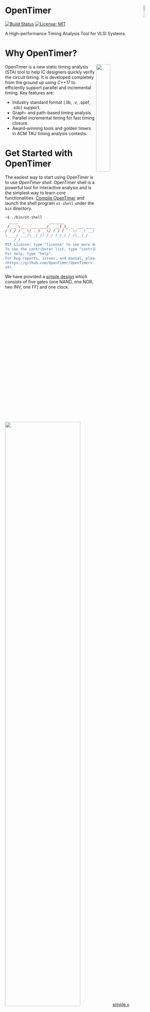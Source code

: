 # OpenTimer <img align="right" width="10%" src="image/logo.png">

[![Build Status](https://travis-ci.org/OpenTimer/OpenTimer.svg?branch=master)](https://travis-ci.org/OpenTimer/OpenTimer)
[![License: MIT](./image/license_badge.svg)](./LICENSE)

A High-performance Timing Analysis Tool for VLSI Systems.

# Why OpenTimer?

<img align="right" width="30%" src="image/critical_path.jpg">

OpenTimer is a new static timing analysis (STA) tool to help IC designers
quickly verify the circuit timing.
It is developed completely from the ground up using *C++17*
to efficiently support parallel and incremental timing. 
Key features are:

+ Industry standard format (.lib, .v, .spef, .sdc) support.
+ Graph- and path-based timing analysis.
+ Parallel incremental timing for fast timing closure.
+ Award-winning tools and golden timers in ACM TAU timing analysis contests.


# Get Started with OpenTimer

The easiest way to start using OpenTimer is to use *OpenTimer shell*.
OpenTimer shell is a powerful tool for interactive analysis
and is the simplest way to learn core functionalities.
[Compile OpenTimer](#compile-opentimer) and launch the shell program `ot-shell`
under the `bin` directory.

```bash
~$ ./bin/ot-shell
  ____              _______              
 / __ \___  ___ ___/_  __(_)_ _  ___ ____
/ /_/ / _ \/ -_) _ \/ / / /  ' \/ -_) __/
\____/ .__/\__/_//_/_/ /_/_/_/_/\__/_/       v2.0.0 (alpha)
    /_/                                     
MIT License: type "license" to see more details.
To see the contributor list, type "contributors".
For help, type "help".
For bug reports, issues, and manual, please see:
<https://github.com/OpenTimer/OpenTimer>.
ot> 
```

We have provided a [simple design](./example/simple)
which consists of five gates (one NAND, one NOR, two INV, one FF) and one clock. 

<img src="image/simple_schematic.jpg" width="70%">[simple.v](./example/simple/simple.v)

Move to the folder and analyze the timing of this simple design.

```bash
ot> cd example/simple/
ot> read_celllib osu018_stdcells.lib  # read the cell library
ot> read_verilog simple.v             # read the verilog netlist
ot> read_spef simple.spef             # read the parasitics
ot> read_sdc simple.sdc               # read Synopsys Design Constraints
ot> report_timing                     # report the most critical path

Endpoint     :   f1:D
Startpoint   :   inp1
Path type    :   early
Required Time:   26.5196
Arrival Time :   3.222
Slack        :   -23.2976
----------------------------------
   Arrival       Delay   Dir   Pin
----------------------------------
         0         n/a  fall  inp1
   0.16108     0.16108  fall  u1:A
   2.98034     2.81926  rise  u1:Y
     3.012   0.0316606  rise  u4:A
   3.20226    0.190258  fall  u4:Y
     3.222    0.019743  fall  f1:D
----------------------------------
```

The critical path originates from the primary input `inp1` all the way 
to the data pin `f1:D` of the flip-flop `f1`.
You can dump a dot format and use online tools like [GraphViz][GraphViz]
to visualize the timing graph.
The critical path is marked in red.

```bash
ot> dump_graph -o simple.dot  # dump the timing graph to the .dot format
```

![](image/simple_graph.png)

We have provided three vanilla command files, 
[simple.conf](./example/simple/simple.conf), 
[unit.conf](./example/simple/unit.conf), and 
[opt.conf](./example/simple/opt.conf)
to demonstrate more usages of OpenTimer. 
You can redirect it through stdin to OpenTimer shell.

```bash
cd example/simple
../../bin/ot-shell < opt.conf     # modify the design and perform incremental timing
```

The graph below is generated after applying gate changing operations in 
[opt.conf](./example/simple/opt.conf).
One gate (marked in cyan) is inserted to the timing graph.
By default, OpenTimer performs parallel incremental timing to maintain slack integrity.

![](image/simple_opt_graph.png)

# Compile OpenTimer
OpenTimer is very self-contained and has very few dependencies.
The only thing you need is a GNU C++ Compiler G++ v7.2 with -std=c++1z.
We use [CMake](https://cmake.org/) to manage the source and tests.
We recommend using out-of-source build.

```bash
~$ git clone https://github.com/OpenTimer/OpenTimer.git
~$ cd OpenTimer
~$ mkdir build
~$ cd build
~$ cmake ../
~$ make 
```

After successful build, you can find binaries and libraries in the folders `bin` 
and `lib`, respectively.

## Tests
OpenTimer uses [Doctest](https://github.com/onqtam/doctest) for unit tests and
[TAU15][TAU15] benchmarks for integration/regression tests. These benchmarks are generated by an 
industry standard timer and are being used by many EDA researchers.

```bash
~$ make test
```

# Design Philosophy

OpenTimer has very efficient data structures and procedures to
enable parallel and incremental timing.
To make the most use of multi-threading,
each timing operation is divided into three categories,
*Builder*, *Action*, and *Accessor*.

| Type |  Description | Example | Time Complexity |
| -------  |  ----------- |  --- | -- |
| Builder  | create lazy tasks to build the analysis framework | read_celllib, insert_gate, set_slew | O(1) |
| Action   | carry out builder operations to update the timing | update_timing, report_timing, report_slack | Algorithm-dependent |
| Accessors| inspect the timer without changing any internal data structures | dump_timer, dump_slack, dump_net_load | Operation-dependent |

## OpenTimer Lineage

OpenTimer maintains a lineage graph of *builder* operations 
to create a *task execution plan* (TEP).
A TEP starts with no dependency and keeps adding tasks to the lineage graph
every time you call a builder operation.
It records what transformations need to be executed 
after an action has been called.


![](image/lineage.png)

The above figure shows an example
lineage graph of a sequence of builder operations.
The cyan path is the main lineage line 
with additional tasks attached to enable parallel execution.
OpenTimer use [Cpp-Taskflow][Cpp-Taskflow] to create dependency graphs.

## Update Timing

A TEP is materialized and executed when the timer is requested to perform 
an *action* operation.
Each action operation triggers timing update
from the earliest task to the one that produces the result
of the action call.
Internally, OpenTimer creates task dependency graph to update timing in parallel,
including forward (slew, arrival time) 
and backward (required arrival time) propagations.

![](image/update_timing_simple.png)

The figure above shows the dependency graph (forward in white, backward in cyan) 
to update the timing of the 
[simple](example/simple/simple.v) design.
When an action call finishes, it cleans out the lineage graph
with all timing up-to-date.

## Inspect OpenTimer

The *accessor* operations let you inspect the timer status and dump static information
that can be helpful for debugging and turnaround.
All accessor operations are declared as *const methods* in the timer class. 
Calling them promises not to alter any internal members.

```bash
ot> dump_slack  # dump all slack values of the present state
Slack [pins:17|time:1ns]
-----------------------------------------------------------
       E/R         E/F         L/R         L/F          Pin
-----------------------------------------------------------
       -22       -23.3        67.3          66         u1:A
       n/a       0.328         n/a       -23.3  tau2015_clk
       ...         ...         ...         ...          ...
      25.8        26.5       -15.8       -16.5          out
      26.5        25.8       -16.5       -15.8         u3:A
     -22.5       -23.3          44        49.4         u4:Y
-----------------------------------------------------------
```

# OpenTimer Shell

OpenTimer shell is a powerful command line tool to perform interactive analysis.
It is also the easiest way to get your first timing report off the ground.
The program `ot-shell` can be found in the folder `bin/` after you 
[Compile OpenTimer](#compile-opentimer).

## Commands

The table below shows a list of commonly used commands.

| Command | type | Arguments | Description | Example |
| ------- | ---- | --------- | ----------- | ------- |
| set_num_threads | builder | N | set the number of threads | set_num_threads 4 |
| read_celllib | builder | [-early \| -late] file | read the cell library for early and late splits | read_celllib -early mylib_Early.lib |
| read_verilog | builder | file | read the verilog netlist | read_verilog mynet.v |
| read_spef | builder | file | read parasitics in SPEF | read_spef myrc.spef |
| read_sdc | builder | file | read a Synopsys Design Constraint file | read_sdc myrule.sdc |
| update_timing | action | n/a | update the timing | update_timing |
| report_timing | action | n/a | report the timing | report_timing |
| report_tns | action | n/a | report the total negative slack | report_tns |
| report_wns | action | n/a | report the worst negative slack | report_wns |
| dump_graph | accessor | [-o file] | dump the present timing graph to a dot format | dump_graph -o graph.dot |
| dump_timer | accessor | [-o file] | dump the present timer details | dump_timer -o timer.txt |
| dump_slack | accessor | [-o file] | dump the present slack values of all pins | dump_slack -o slack.txt |

To see the full command list, visit [OpenTimer Wiki][OpenTimer Wiki].

# Integrate OpenTimer to your Project

There are a number of ways to develop your project on top of OpenTimer.

## Install OpenTimer

Our project [CMakeLists.txt](CMakeLists.txt) has defined the required files
to install when you hit `make install`.
The installation paths are `<prefix>/include`, `<prefix>/lib`, and `<prefix>/bin`
for the hpp files, library, and executable where `<prefix>` can be configured 
through the cmake variable [CMAKE_INSTALL_PREFIX](https://cmake.org/cmake/help/latest/variable/CMAKE_INSTALL_PREFIX.html#variable:CMAKE_INSTALL_PREFIX).
The following example installs OpenTimer to `/tmp`.

```bash
~$ cd build/
~$ cmake ../ -DCMAKE_INSTALL_PREFIX=/tmp
~$ make 
~$ make install
~$ ls
bin/  include/  lib/
```

Now create a `app.cpp` file under `/tmp` that does nothing but dumps the timer details.

```cpp
#include <ot/timer/timer.hpp>
int main(int argc, char* argv[]) {
  ot::Timer timer;
  std::cout << timer.dump_timer();
  return 0;
}
```

Compile your application together with the OpenTimer headers and library.
You will need to specify the `-std=c++1z` and `-lstdc++fs` flags
to use C++17 features and filesystem libraries.

```bash
~$ g++ app.cpp -std=c++1z -lstdc++fs -O2 -I include -L lib -lOpenTimer -o app.out
~$ ./app.out
```

## C++ API

OpenTimer is written in modern C++17.
The class [Timer](ot/timer/timer.hpp) is the main entry you need to 
use OpenTimer in your project. 
The table below summarizes a list of commonly used methods.

| Method | Type | Argument | Return | Description |
| ------ | ---- | -------- | ------ | ----------- |
| num_threads | builder | unsigned | self | set the number of threads |
| celllib| builder | path, split | self | read the cell library for early and late splits |
| verilog| builder | path | self | read a verilog netlist |
| spef   | builder | path | self | read parasitics in SPEF |
| sdc    | builder | path | self | read a Synopsys Design Constraint file |
| update_timing | action | n/a | void | update the timing; all timing values are up-to-date upon return |
| at | action | pin_name, split, transition | optional of float | update the timing and return the arrival time of a pin, if exists, at a give split and transition |
| slew | action | pin_name, split, transition | optional of float | update the timing and return the slew of a pin at a give split and transition, if exists |
| rat | action | pin_name, split, transition | optional of float | update the timing and return the required arrival time of a pin at a give split and transition, if exists |
| slack | action | pin_name, split, transition | optional of float | update the timing and return the slack of a pin at a give split and transition, if exists |
| tns | action | n/a | optional of float | update the timing and return the total negative slack if exists |
| wns | action | n/a | optional of float | update the timing and return the worst negative slack if exists |
| dump_graph | accessor | n/a | string | dump the present timing graph to a dot format |
| dump_timer | accessor | n/a | string | dump the present timer details |
| dump_slack | accessor | n/a | string | dump the present slack values of all pins |


*All public methods are thread-safe* as a result of OpenTimer lineage.
Keep in mind the chronological order of calling each method does matter.
It is users' responsibility to ensure a correct execution order to avoid errors.
The example below demonstrates a correct execution to generate a netlist 
on top of two cell libraries, while individual parsings are transparently parallelized.

```cpp
// analyze the timing of the simple design
timer.celllib("simple_Early.lib", ot::EARLY)
     .celllib("simple_Late.lib", ot::LATE)
     .verilog("simple.v")
     .spef   ("simple.spef")
     .update_timing();
```

To see the full API list, visit [OpenTimer Wiki][OpenTimer Wiki].

# Examples

The folder [example](./example) contains several examples and is a great place to learn how to use OpenTimer.

| Example |  Description | How to Run? |
| ------- |  ----------- | ---- |
| [simple](./example/simple) | A simple sequential circuit design with one FF, four gates, and a clock. | ot-shell < simple.conf |
| [c17](./example/c17) | A combinational circuit design with six NAND gates, no clock.| ot-shell < c17.conf |
| [s27](./example/s27) | A C++ application using OpenTimer API to analyze the timing of a sequential circuit.| ./s27 |

The folder [benchmark](./benchmark) contains more designs but they are mainly used for internal regression 
and integration tests.


# Roadmap

In short term, OpenTimer aims to incorporate more features and broaden the input/output
supports for industry standard formats.
The long term goal is to help enable an open-source EDA flow 
that can be tremendously beneficial for both academia and semiconductor industry.


# Who is Using OpenTimer?

OpenTimer is an award-winning tools. It won ACM TAU Timing Analysis Contests multiple times
([1st place][TAU14] in 2014, [2nd place][TAU15] in 2015, and [1st place][TAU16] in 2016)
and the [special price][LibreCores] from 2016 LibreCores Design Contest.
Many industry and academic people are using OpenTimer in their projects:

- [Golden Timer][TAU19], 2019 ACM TAU Timing Analysis Contest on Timing-driven Optimization
- [Golden Timer][TAU17], 2017 ACM TAU Timing Analysis Contest on Micro Modeling
- [Golden Timer][TAU16], 2016 ACM TAU Timing Analysis Contest on Micro Modeling
- [Golden Timer][ICCAD15], 2015 ACM/IEEE ICCAD Incremental Timing-driven Placement Contest
- [VSD][VSD], VLSI System Design Corporation
- [OpenDesign Flow Database][OpenDesign], the infrastructure for VLSI design and design automation research

To cite OpenTimer in your work, use:

+ [OpenTimer: A High-performance Timing Analysis Tool][OpenTimerPaper], IEEE/ACM ICCAD 2015.
+ [UI-Timer: An Ultra-fast Clock Network Pessimism Removal Algorithm][UI-TimerPaper], IEEE/ACM ICCAD 2014

Please [let me know][email me] if I forgot your project! We are growing our users to contribute to open-source EDA ecosystems. 
Feedback and suggestions are welcome.


# Get Involved
+ Report bugs/issues by submitting a [Github issue][Github issues].
+ Submit contributions using [pull requests][Github pull requests].
+ See development status by visiting [OpenTimer Wiki][OpenTimer Wiki].


# Contributors
OpenTimer is being actively developed and contributed by the following people:
- [Tsung-Wei Huang][Tsung-Wei Huang] created the OpenTimer project is now the chief architect.
- [Martin Wong][Martin Wong] supported the OpenTimer project through NSF and DARPA funding.
- [Chun-Xun Lin][Chun-Xun Lin] implemented the prompt interface of OpenTimer shell.
- [Kunal Ghosh][Kunal Ghosh] provided a list of practical features to include in OpenTimer.
- [Pei-Yu Lee][Pei-Yu Lee] provided useful incremental timing discussion and helped fix bugs.
- [Tin-Yin Lai][Tin-Yin Lai] discussed micro modeling algorithms and helped fix bugs.
- [Jin Hu][Jin Hu] helped define the timing API and produced the golden benchmarks for integration tests.
- [Myung-Chul Kim][Myung-Chul Kim] helped test OpenTimer through ICCAD CAD contest.
- [George Chen][George Chen] helped defined path report formats and test OpenTimer through TAU contest.
- [Pao-I Chen][Pao-I Chen] helped design the logo of OpenTimer.

Please don't hesitate to [let me know][email me] if I forgot someone! 
Meanwhile, we appreciate the funding support from our sponsors to continue our development of OpenTimer.

![](image/nsf.png) ![](image/darpa.png)


# License

<img align="right" src="http://opensource.org/trademarks/opensource/OSI-Approved-License-100x137.png">

OpenTimer is licensed under the [MIT License](./LICENSE):

Copyright &copy; 2018 [Tsung-Wei Huang][Tsung-Wei Huang] and [Martin Wong][Martin Wong].

Permission is hereby granted, free of charge, to any person obtaining a copy of this software and associated documentation files (the “Software”), to deal in the Software without restriction, including without limitation the rights to use, copy, modify, merge, publish, distribute, sublicense, and/or sell copies of the Software, and to permit persons to whom the Software is furnished to do so, subject to the following conditions:

The above copyright notice and this permission notice shall be included in all copies or substantial portions of the Software.

THE SOFTWARE IS PROVIDED “AS IS”, WITHOUT WARRANTY OF ANY KIND, EXPRESS OR IMPLIED, INCLUDING BUT NOT LIMITED TO THE WARRANTIES OF MERCHANTABILITY, FITNESS FOR A PARTICULAR PURPOSE AND NONINFRINGEMENT. IN NO EVENT SHALL THE AUTHORS OR COPYRIGHT HOLDERS BE LIABLE FOR ANY CLAIM, DAMAGES OR OTHER LIABILITY, WHETHER IN AN ACTION OF CONTRACT, TORT OR OTHERWISE, ARISING FROM, OUT OF OR IN CONNECTION WITH THE SOFTWARE OR THE USE OR OTHER DEALINGS IN THE SOFTWARE.


* * *

[Tsung-Wei Huang]:       http://web.engr.illinois.edu/~thuang19/
[Chun-Xun Lin]:          https://github.com/clin99
[Martin Wong]:           https://ece.illinois.edu/directory/profile/mdfwong
[Kunal Ghosh]:           mailto:kunalpghosh@gmail.com
[Jin Hu]:                mailto:jinhu@umich.edu
[Myung-Chul Kim]:        mailto:mckima@us.ibm.com
[Tin-Yin Lai]:           mailto:tinyinlai@gmail.com
[Pei-Yu Lee]:            mailto:palacedeforsaken@gmail.com
[George Chen]:           mailto:george@geochrist.com
[Jignesh Shah]:          mailto:jignesh.shah@intel.com
[Pao-I Chen]:            mailto:poyipenny@gmail.com
[Github releases]:       https://github.com/OpenTimer/OpenTimer/releases
[Github issues]:         https://github.com/OpenTimer/OpenTimer/issues
[Github pull requests]:  https://github.com/OpenTimer/OpenTimer/pulls
[GraphViz]:              https://dreampuf.github.io/GraphvizOnline/
[OpenTimer Wiki]:        https://github.com/OpenTimer/OpenTimer/wiki
[OpenTimer-1.0]:         https://web.engr.illinois.edu/~thuang19/software/timer/OpenTimer.html
[OpenTimerCitation]:     https://scholar.google.com/scholar?oi=bibs&hl=en&cites=142282068238605079
[OpenTimerPaper]:        ./doc/iccad15.pdf
[UI-TimerPaper]:         ./doc/iccad14.pdf
[email me]:              mailto:twh760812@gmail.com
[Cpp-Taskflow]:          https://github.com/cpp-taskflow/cpp-taskflow
[VSD]:                   https://www.vlsisystemdesign.com/
[ICCAD15]:               http://cad-contest.el.cycu.edu.tw/problem_C/default.html
[TAU14]:                 https://sites.google.com/site/taucontest2014/
[TAU15]:                 https://sites.google.com/site/taucontest2015/
[TAU16]:                 https://sites.google.com/site/taucontest2016/
[TAU17]:                 https://sites.google.com/site/taucontest2017/
[TAU19]:                 https://sites.google.com/view/tau-contest-2019/home
[LibreCores]:            https://fossi-foundation.org/2016/10/13/designcontest
[OpenDesign]:            https://dl.acm.org/citation.cfm?id=2980074
[DARPA IDEA]:            https://www.darpa.mil/news-events/2017-09-13
  

